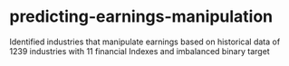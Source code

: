 # predicting-earnings-manipulation
Identified industries that manipulate earnings based on historical data of 1239 industries with 11 financial Indexes and imbalanced binary target
